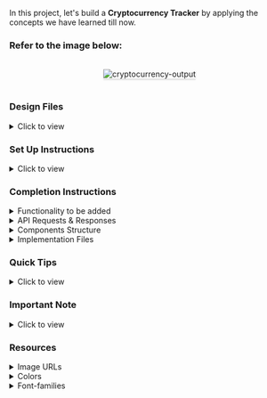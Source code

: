 In this project, let's build a **Cryptocurrency Tracker** by applying the concepts we have learned till now.

### Refer to the image below:

<br/>
<div style="text-align: center;">
    <img src="https://assets.ccbp.in/frontend/content/react-js/cryptocurrency-tracker-output.gif" alt="cryptocurrency-output" style="max-width:70%;box-shadow:0 2.8px 2.2px rgba(0, 0, 0, 0.12)">
</div>
<br/>

### Design Files

<details>
<summary>Click to view</summary>

- [Extra Small (Size < 576px) and Small (Size >= 576px)](https://assets.ccbp.in/frontend/content/react-js/cryptocurrency-sm-success-output.png)
- [Medium (Size >= 768px), Large (Size >= 992px) and Extra Large (Size >= 1200px)](https://assets.ccbp.in/frontend/content/react-js/cryptocurrency-lg-success-output.png)

</details>

### Set Up Instructions

<details>
<summary>Click to view</summary>

- Download dependencies by running `npm install`
- Start up the app using `npm start`
</details>

### Completion Instructions

<details>
<summary>Functionality to be added</summary>
<br/>

The app must have the following functionalities

- When the page is opened,
  - Make HTTP GET request to the **cryptocurrenciesApiUrl**
  - **_loader_** should be displayed while fetching the data
  - After fetching the data, the updated list of cryptocurrencies should be displayed

</details>

<details>

<summary>API Requests & Responses</summary>
<br/>

**cryptocurrenciesApiUrl**

#### API: `https://apis.ccbp.in/crypto-currency-converter`

#### Method: `GET`

#### Description:

Returns a response containing the list of cryptocurrencies

#### Response

```json
[
  {
    "currency_name": "Bitcoin",
    "usd_value": "46750.63",
    "euro_value": "39596.07",
    "id": "6e937df9-1345-4c2f-8ace-babff0e5108f",
    "currency_logo": "https://www.cryptocompare.com/media/19633/btc.png"
  },
  ...
]
```

</details>

<details>
<summary>Components Structure</summary>

<br/>
<div style="text-align: center;">
    <img src="https://assets.ccbp.in/frontend/content/react-js/cryptocurrency-component-breakdown-structure.png" alt="cryptocurrency component breakdown structure" style="max-width:100%;box-shadow:0 2.8px 2.2px rgba(0, 0, 0, 0.12)">
</div>
<br/>

</details>

<details>
<summary>Implementation Files</summary>
<br/>

Use these files to complete the implementation:

- `src/components/CryptocurrencyTracker/index.js`
- `src/components/CryptocurrencyTracker/index.css`
- `src/components/CryptocurrenciesList/index.js`
- `src/components/CryptocurrenciesList/index.css`
- `src/components/CryptocurrencyItem/index.js`
- `src/components/CryptocurrencyItem/index.css`
</details>

### Quick Tips

<details>
<summary>Click to view</summary>
<br>

- To display the animated loader, we need to import the `Loader` component using the below statement

  ```jsx
  import Loader from 'react-loader-spinner'
  ```

- In order to display the given animated loader, pass the `type` and `color` props to the `Loader` component with values as **Rings** and **#ffffff**, respectively

  ```jsx
  <Loader type="Rings" color="#ffffff" height={80} width={80} />
  ```

</details>

### Important Note

<details>
<summary>Click to view</summary>

<br/>

**The following instructions are required for the tests to pass**

- The cryptocurrencies should have the alt as the value of the key `currency_name` from each cryptocurrency object received in response
- Wrap the `Loader` component with an HTML container element and add the `testid` attribute value as `loader` to it as shown below

  ```jsx
  <div testid="loader">
    <Loader type="Rings" color="#ffffff" height={80} width={80} />
  </div>
  ```

</details>

### Resources

<details>
<summary>Image URLs</summary>

- [https://assets.ccbp.in/frontend/react-js/cryptocurrency-bg.png](https://assets.ccbp.in/frontend/react-js/cryptocurrency-bg.png) alt should be **cryptocurrency**

</details>

<details>
<summary>Colors</summary>

<br/>

<div style="background-color: #000000; width: 150px; padding: 10px; color: white">Hex: #000000</div>
<div style="background-color: #00e7ff; width: 150px; padding: 10px; color: black">Hex: #00e7ff</div>
<div style="background-color: #092e33; width: 150px; padding: 10px; color: white">Hex: #092e33</div>
<div style="background-color: #ffffff; width: 150px; padding: 10px; color: black">Hex: #ffffff</div>

</details>

<details>
<summary>Font-families</summary>

- Roboto

</details>


